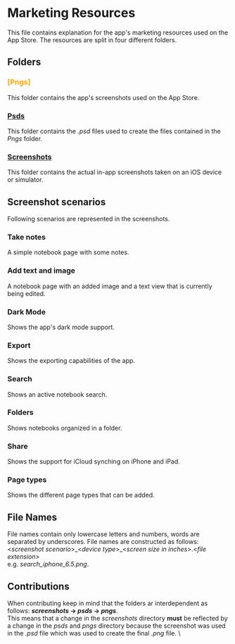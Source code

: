 # Marketing Resources 
This file contains explanation for the app's marketing resources used on the App Store.
The resources are split in four different folders.

## Folders 

### <span style="color:orange">[Pngs]</span>
This folder contains the app's screenshots used on the App Store.

### [Psds](Psds)
This folder contains the _.psd_ files used to create the files contained in the _Pngs_ folder.

### [Screenshots](Screenshots)
This folder contains the actual in-app screenshots taken on an iOS device or simulator.

## Screenshot scenarios
Following scenarios are represented in the screenshots. 
### Take notes
A simple notebook page with some notes.
### Add text and image
A notebook page with an added image and a text view that is currently being edited.
### Dark Mode
Shows the app's dark mode support.
### Export
Shows the exporting capabilities of the app.
### Search
Shows an active notebook search.
### Folders
Shows notebooks organized in a folder.
### Share
Shows the support for iCloud synching on iPhone and iPad.
### Page types
Shows the different page types that can be added.

## File Names
File names contain only lowercase letters and numbers, words are separated by underscores.
File names are constructed as follows:
<_screenshot scenario_>\_<_device type_>\_<_screen size in inches_>.<_file extension_> \
e.g. _search_iphone_6.5.png_.

## Contributions 
When contributing keep in mind that the folders ar interdependent as follows: 
**_screenshots_ -> _psds_ -> _pngs_**.\
This means that a change in the _screenshots_ directory **must** be reflected by a change in the _psds_ and _pngs_ directory because the screenshot was used in the _.psd_ file which was used to create the final _.png_ file. \





